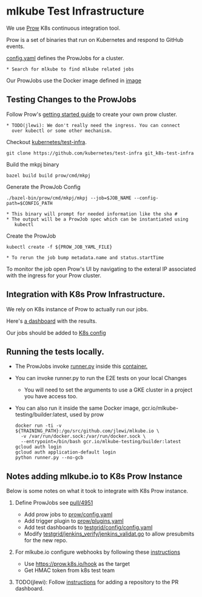 # mlkube Test Infrastructure

We use [Prow](https://github.com/kubernetes/test-infra/tree/master/prow)
K8s continuous integration tool.

Prow is a set of binaries that run on Kubernetes and respond to
GitHub events.

[config.yaml](https://github.com/kubernetes/test-infra/blob/master/prow/config.yaml)
defines the ProwJobs for a cluster.

    * Search for mlkube to find mlkube related jobs

Our ProwJobs use the Docker image defined in [image](image)

## Testing Changes to the ProwJobs

Follow Prow's
[getting started guide](https://github.com/kubernetes/test-infra/blob/master/prow/getting_started.md)
to create your own prow cluster.

    * TODO(jlewi): We don't really need the ingress. You can connect
      over kubectl or some other mechanism.

Checkout [kubernetes/test-infra](https://github.com/kubernetes/test-infra).

```
git clone https://github.com/kubernetes/test-infra git_k8s-test-infra
```

Build the mkpj binary

```
bazel build build prow/cmd/mkpj
```

Generate the ProwJob Config

```
./bazel-bin/prow/cmd/mkpj/mkpj --job=$JOB_NAME --config-path=$CONFIG_PATH
```
    * This binary will prompt for needed information like the sha #
    * The output will be a ProwJob spec which can be instantiated using
       kubectl

Create the ProwJob

```
kubectl create -f ${PROW_JOB_YAML_FILE}
```

    * To rerun the job bump metadata.name and status.startTime

To monitor the job open Prow's UI by navigating to the exteral IP
associated with the ingress for your Prow cluster.

## Integration with K8s Prow Infrastructure.

We rely on K8s instance of Prow to actually run our jobs.

Here's [a dashboard](https://k8s-testgrid.appspot.com/sig-big-data) with
the results.

Our jobs should be added to
[K8s config](https://github.com/kubernetes/test-infra/blob/master/prow/config.yaml)

## Running the tests locally.

* The ProwJobs invoke [runner.py](image/runner.py) inside this [container.](image/Dockerfile)
* You can invoke runner.py to run the E2E tests on your local Changes
    * You will need to set the arguments to use a GKE cluster in a project
      you have access too.
* You can also run it inside the same Docker image,
  gcr.io/mlkube-testing/builder:latest, used by prow

  ```
  docker run -ti -v ${TRAINING_PATH}:/go/src/github.com/jlewi/mlkube.io \
    -v /var/run/docker.sock:/var/run/docker.sock \
    --entrypoint=/bin/bash gcr.io/mlkube-testing/builder:latest
  gcloud auth login
  gcloud auth application-default login
  python runner.py --no-gcb
  ```

## Notes adding mlkube.io to K8s Prow Instance

Below is some notes on what it took to integrate with K8s Prow instance.

1. Define ProwJobs see [pull/4951](https://github.com/kubernetes/test-infra/pull/4951)

    * Add prow jobs to [prow/config.yaml](https://github.com/kubernetes/test-infra/pull/4951/files#diff-406185368ba7839d1459d3d51424f104)
    * Add trigger plugin to [prow/plugins.yaml](https://github.com/kubernetes/test-infra/pull/4951/files#diff-ae83e55ccb05896d5229df577d34255d)
    * Add test dashboards to [testgrid/config/config.yaml](https://github.com/kubernetes/test-infra/pull/4951/files#diff-49f154cd90facc43fda49a99885e6d17)
    * Modify [testgrid/jenkins_verify/jenkins_validat.go](https://github.com/kubernetes/test-infra/pull/4951/files#diff-7fb4731a02dd681bbd0daada8dd2f908)
       to allow presubmits for the new repo.

1. For mlkube.io configure webhooks by following these [instructions](https://github.com/kubernetes/test-infra/blob/master/prow/getting_started.md#add-the-webhook-to-github)

    * Use https://prow.k8s.io/hook as the target
    * Get HMAC token from k8s test team

1. TODO(jlewi): Follow [instructions](https://github.com/kubernetes/test-infra/tree/master/gubernator#adding-a-repository-to-the-pr-dashboard) for adding a repository to the PR
   dashboard.